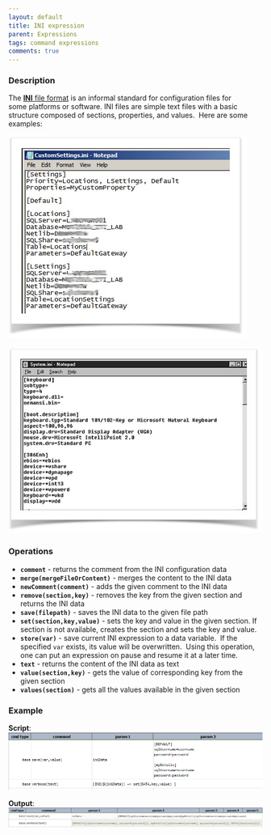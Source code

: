 ```yaml
---
layout: default
title: INI expression
parent: Expressions
tags: command expressions
comments: true
---
```



### Description
The <a href="https://en.wikipedia.org/wiki/INI_file" class="external-link" target="_nexial_target">**INI** file format</a> is an informal standard for configuration files for 
some platforms or software. INI files are simple text files with a basic structure composed of sections, properties, 
and values.  Here are some examples:

![](image/INIexpression_01.png)

![](image/INIexpression_02.png)


### Operations
- **`comment`** - returns the comment from the INI configuration data
- **`merge(mergeFileOrContent)`** - merges the content to the INI data
- **`newComment(comment)`** - adds the given comment to the INI data
- **`remove(section,key)`** - removes the key from the given section and returns the INI data
- **`save(filepath)`** - saves the INI data to the given file path
- **`set(section,key,value)`** - sets the key and value in the given section. If section is not available, creates 
  the section and sets the key and value.
- **`store(var)`** - save current INI expression to a data variable.  If the specified `var` exists, its value will 
  be overwritten.  Using this operation, one can put an expression on pause and resume it at a later time.
- **`text`** - returns the content of the INI data as text
- **`value(section,key)`** - gets the value of corresponding key from the given section
- **`values(section)`** - gets all the values available in the given section


### Example
**Script**:<br/>
![script](image/INIexpression_03.png)

**Output**:<br/>
![output](image/INIexpression_04.png)